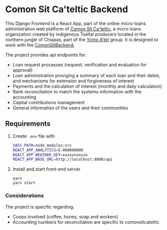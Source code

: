 # Comon Sit Ca'teltic Backend
This Django Frontend is a React App, part of the online micro-loans administration web platform
of [Comon Sit Ca'teltic](https://www.comonsitcateltic.com/), a micro loans organization created by indigenous Tseltal producers located in the northern jungle of Chiapas, part of the  [Yomo A'tel](https://yomolatel.org/)  group. It is designed to work with the [ComonSitBackend](https://github.com/comonsit/comonsit-backend),

The project provides api endpoints for:

+ Loan request processes (request, verification and evaluation for approval)
+ Loan administration proviging a summary of each loan and their debts, and mechanisms for extension and forgiveness of interest
+ Payments and the calculation of interest (monthly and daily calculation)
+ Bank reconciliation to match the systems information with the accounting
+ Capital contributions management
+ General information of the users and their communities



## Requirements

1. Create `.env` file with 
   ```bash
   SASS_PATH=node_modules:src
   REACT_APP_ANALYTICS=G-000000000
   REACT_APP_WEATHER_KEY=xxxxxxxxxxx
   REACT_APP_BASE_URL=http://localhost:8000/api
   ```
   
2. Install and start front-end server

   ````
   yarn
   yarn start
   ````

### Considerations

The project is specific regarding:

+ Coops involved (coffee, honey, soap and workers)
+ Accounting numbers for reconciliation are specific to comonsitcateltic
